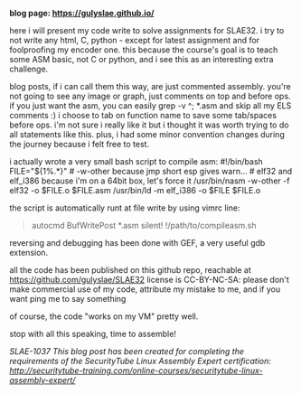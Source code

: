 **blog page: https://gulyslae.github.io/**

here i will present my code write to solve assignments for SLAE32.
i try to not write any html, C, python - except for latest assignment
and for foolproofing my encoder one.
this because the course's goal is to teach some ASM basic, not C or
python, and i see this as an interesting extra challenge.

blog posts, if i can call them this way, are just commented assembly.
you're not going to see any image or graph, just comments on top and
before ops.
if you just want the asm, you can easily grep -v ^\; *.asm and skip all
my ELS comments :)
i choose to tab on function name to save some tab/spaces before ops. i'm
not sure i really like it but i thought it was worth trying to do all
statements like this.
plus, i had some minor convention changes during the journey because i
felt free to test.

i actually wrote a very small bash script to compile asm:
    #!/bin/bash
    FILE="${1%.*}"
    # -w-other because jmp short esp gives warn...
    # elf32 and elf_i386 because i'm on a 64bit box, let's force it
    /usr/bin/nasm -w-other -f elf32 -o $FILE.o $FILE.asm
    /usr/bin/ld -m elf_i386 -o $FILE $FILE.o

the script is automatically runt at file write by using vimrc line:
>autocmd BufWritePost *.asm silent! !/path/to/compileasm.sh <afile>

reversing and debugging has been done with GEF, a very useful gdb
extension.

all the code has been published on this github repo, reachable at
https://github.com/gulyslae/SLAE32
license is CC-BY-NC-SA: please don't make commercial use of my code, attribute my mistake to me, and if you want ping me to say something

of course, the code "works on my VM" pretty well.

stop with all this speaking, time to assemble!

*SLAE-1037*
*This blog post has been created for completing the requirements of the SecurityTube Linux Assembly Expert certification: http://securitytube-training.com/online-courses/securitytube-linux-assembly-expert/*
